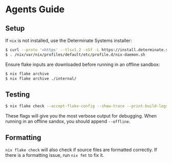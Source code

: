 # Agents Guide

## Setup

If `nix` is not installed, use the Determinate Systems installer:

```sh
$ curl --proto '=https' --tlsv1.2 -sSf -L https://install.determinate.systems/nix | sh -s -- install --no-confirm
$ . /nix/var/nix/profiles/default/etc/profile.d/nix-daemon.sh
```

Ensure flake inputs are downloaded before running in an offline sandbox:

```sh
$ nix flake archive
$ nix flake archive ./internal/
```

## Testing

```sh
$ nix flake check --accept-flake-config --show-trace --print-build-logs --keep-going
```

These flags will give you the most verbose output for debugging. When running in an offline sandox, you should append `--offline`.

## Formatting

`nix flake check` will also check if source files are formatted correctly. If there is a formatting issue, run `nix fmt` to fix it.
